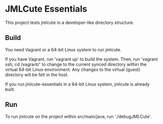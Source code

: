 JMLCute Essentials
==================

This project tests jmlcute in a developer-like directory structure.

Build
-----
You need Vagrant or a 64-bit Linux system to run jmlcute.

If you have Vagrant, run 'vagrant up' to build the system.
Then, run 'vagrant ssh; cd /vagrant/' to change to the current synced directory within the virtual 64-bit Linux environment. Any changes to the virtual (guest) directory will be felt in the host.

If you run jmlcute-essentials in a 64-bit Linux system, jmlcute is already built.

Run
---
To run jmlcute on the project within src/main/java, run './debugJMLCute'.

